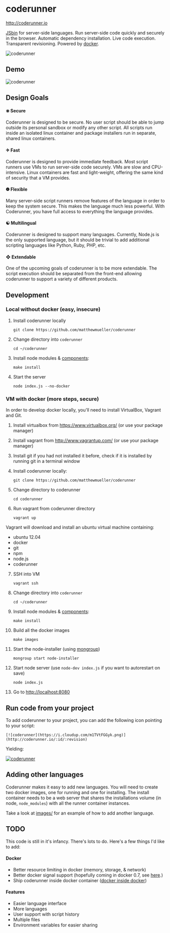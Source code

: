# coderunner

http://coderunner.io

[JSbin](http://jsbin.com) for server-side languages. Run server-side code quickly and securely in the browser. Automatic dependency installation. Live code execution. Transparent revisioning. Powered by [docker](http://docker.io).

![coderunner](https://i.cloudup.com/gCqIeOJSJY.png)

## Demo

![coderunner](https://i.cloudup.com/MBOXrwMRNl.gif)

## Design Goals

#### ⎈ Secure

Coderunner is designed to be secure. No user script should be able to jump outside its personal sandbox or modify any other script. All scripts run inside an isolated linux container and package installers run in separate, shared linux containers.

#### ✈ Fast

Coderunner is designed to provide immediate feedback. Most script runners use VMs to run server-side code securely. VMs are slow and CPU-intensive. Linux containers are fast and light-weight, offering the same kind of security that a VM provides.

#### ❁ Flexible

Many server-side script runners remove features of the language in order to keep the system secure. This makes the language much less powerful. With Coderunner, you have full access to everything the language provides.

#### ☯ Multilingual

Coderunner is designed to support many languages. Currently, Node.js is the only supported language, but it should be trivial to add additional scripting languages like Python, Ruby, PHP, etc.

#### ❖ Extendable

One of the upcoming goals of coderunner is to be more extendable. The script execution should be separated from the front-end allowing coderunner to support a variety of different products.

## Development

### Local without docker (easy, insecure)

1. Install coderunner locally

    `git clone https://github.com/matthewmueller/coderunner`

2. Change directory into `coderunner`

    `cd ~/coderunner`

3. Install node modules & [components](http://github.com/visionmedia/component):

    `make install`

6. Start the server

    `node index.js --no-docker`

### VM with docker (more steps, secure)

In order to develop docker locally, you'll need to install VirtualBox, Vagrant and Git.

1. Install virtualbox from https://www.virtualbox.org/ (or use your package manager)
2. Install vagrant from http://www.vagrantup.com/ (or use your package manager)
3. Install git if you had not installed it before, check if it is installed by running git in a terminal window
4. Install coderunner locally:

    `git clone https://github.com/matthewmueller/coderunner`

5. Change directory to coderunner

    `cd coderunner`

6. Run vagrant from coderunner directory

    `vagrant up`

  Vagrant will download and install an ubuntu virtual machine containing:

  - ubuntu 12.04
  - docker
  - git
  - npm
  - node.js
  - coderunner

7. SSH into VM

    `vagrant ssh`

8. Change directory into `coderunner`

    `cd ~/coderunner`

9. Install node modules & [components](http://github.com/visionmedia/component):

    `make install`

10. Build all the docker images

    `make images`

11. Start the node-installer (using [mongroup](http://github.com/visionmedia/node-mongroup))

    `mongroup start node-installer`

12. Start node server (use `node-dev index.js` if you want to autorestart on save)

    `node index.js`

13. Go to [http://localhost:8080](http://localhost:8080)

## Run code from your project


To add coderunner to your project, you can add the following icon pointing to your script:

    [![coderunner](https://i.cloudup.com/m1TVtFGGyk.png)](http://coderunner.io/:id/:revision)

Yielding:

[![coderunner](https://i.cloudup.com/m1TVtFGGyk.png)](http://coderunner.io/sw2s3ov6/2)

## Adding other languages

Coderunner makes it easy to add new languages. You will need to create two docker images, one for running and one for installing. The install container needs to be a web server that shares the installations volume (in node, `node_modules`) with all the runner container instances.

Take a look at [images/](https://github.com/MatthewMueller/coderunner/tree/master/images) for an example of how to add another language.

## TODO

This code is still in it's infancy. There's lots to do. Here's a few things I'd like to add:

#### Docker

- Better resource limiting in docker (memory, storage, & network)
- Better docker signal support (hopefully coming in docker 0.7, see [here](http://blog.docker.io/2013/08/websockets-dockerfile-upgrade-better-registry-support-expert-mode-and-more/).)
- Ship coderunner inside docker container ([docker inside docker](https://github.com/jpetazzo/dind/))

#### Features

- Easier language interface
- More languages
- User support with script history
- Multiple files
- Environment variables for easier sharing

